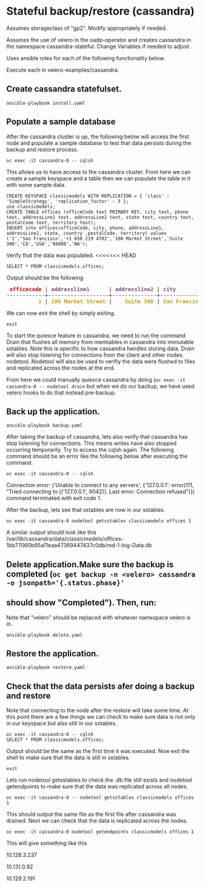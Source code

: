 # Stateful backup/restore (cassandra)
Assumes storageclass of "gp2". Modify appropriately if needed.

Assumes the use of velero in the oadp-operator and creates cassandra
in the namespace cassandra-stateful. Change Variables if needed to adjust.

Uses ansible roles for each of the following functionality below.

Execute each in velero-examples/cassandra.
## Create cassandra statefulset.
```
ansible-playbook install.yaml
```
## Populate a sample database
After the cassandra cluster is up, the following below
will access the first node and populate a sample database to test that
data persists during the backup and restore
process.
```
oc exec -it cassandra-0 -- cqlsh
```
This allows us to have access to the cassandra cluster. From here we can create a sample
keyspace and a table then we can populate the table in it with some sample data.
```
CREATE KEYSPACE classicmodels WITH REPLICATION = { 'class' : 'SimpleStrategy', 'replication_factor' : 3 };
use classicmodels;
CREATE TABLE offices (officeCode text PRIMARY KEY, city text, phone text, addressLine1 text, addressLine2 text, state text, country text, postalCode text, territory text);
INSERT into offices(officeCode, city, phone, addressLine1, addressLine2, state, country ,postalCode, territory) values
('1','San Francisco','+1 650 219 4782','100 Market Street','Suite 300','CA','USA','94080','NA');
```
Verify that the data was populated.
<<<<<<< HEAD
```
SELECT * FROM classicmodels.offices;
```
Output should be the following
<pre> <font color="#CC0000"><b>officecode</b></font> | <font color="#75507B"><b>addressline1</b></font>      | <font color="#75507B"><b>addressline2</b></font> | <font color="#75507B"><b>city</b></font>          | <font color="#75507B"><b>country</b></font> | <font color="#75507B"><b>phone</b></font>           | <font color="#75507B"><b>postalcode</b></font> | <font color="#75507B"><b>state</b></font> | <font color="#75507B"><b>territory</b></font>
------------+-------------------+--------------+---------------+---------+-----------------+------------+-------+-----------
          <font color="#C4A000"><b>1</b></font> | <font color="#C4A000"><b>100 Market Street</b></font> |    <font color="#C4A000"><b>Suite 300</b></font> | <font color="#C4A000"><b>San Francisco</b></font> |     <font color="#C4A000"><b>USA</b></font> | <font color="#C4A000"><b>+1 650 219 4782</b></font> |      <font color="#C4A000"><b>94080</b></font> |    <font color="#C4A000"><b>CA</b></font> |        <font color="#C4A000"><b>NA</b></font>
</pre>
We can now exit the shell by simply exiting.
```
exit
```
To start the quiesce feature in cassandra, we need to run the command Drain that flushes all memory from memtables in cassandra into
immutable sstables. Note this is specific to how cassandra handles storing data. Drain will also stop listening for connections from the client and other nodes.
nodetool. Nodetool will also be used to verifiy the data were flushed to files and replicated across the nodes at the end.

From here we could manually quiesce cassandra by doing (`oc exec -it cassandra-0 -- nodetool drain` but when we do our backup, we have used velero hooks to do that instead pre-backup.
## Back up the application.
```
ansible-playbook backup.yaml
```
After taking the backup of cassandra, lets also verify that cassandra has stop
listening for connections. This means writes have also stopped occurring temporarily. Try to access the cqlsh again. The following command should be an 
error like the following below after executing the command.
```
oc exec -it cassandra-0 -- cqlsh
```
Connection error: ('Unable to connect to any servers', {'127.0.0.1': error(111, "Tried connecting to [('127.0.0.1', 9042)]. Last error: Connection refused")})
command terminated with exit code 1.

After the backup, lets see that sstables are now in our sstables.
```
oc exec -it cassandra-0 nodetool getsstables classicmodels offices 1
```
A similar output should look like this
/var/lib/cassandra/data/classicmodels/offices-1bb77060b65a11eaa47369447437c0db/md-1-big-Data.db

## Delete application.Make sure the backup is completed (`oc get backup -n <velero> cassandra -o jsonpath='{.status.phase}'`
should show "Completed"). Then, run:
---
Note that "velero" should be replaced with whatever namespace velero is in.
```
ansible-playbook delete.yaml
```

## Restore the application.
```
ansible-playbook restore.yaml
```
## Check that the data persists afer doing a backup and restore
Note that connecting to the node after the restore will take some time.
At this point there are a few things we can check to make sure data is not only in our keyspace but also
still in our sstables.
```
oc exec -it cassandra-0 -- cqlsh
SELECT * FROM classicmodels.offices;
```
Output should be the same as the first time it was executed.
Now exit the shell to make sure that the data is still in sstables.
```
exit
```
Lets run nodetool getsstables to check the .db file still exists and
nodetool getendpoints to make sure that the data was replicated across all nodes.
```
oc exec -it cassandra-0 -- nodetool getsstables classicmodels offices 1
```
This should output the same file as the first file after cassandra was drained.
Next we can check that the data is replicated across the nodes.
```
oc exec -it cassandra-0 nodetool getendpoints classicmodels offices 1
```
This will give something like this

10.128.3.237

10.131.0.92

10.129.2.191

